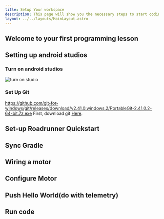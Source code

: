 ```yaml
---
title: Setup Your workspace
description: This page will show you the necessary steps to start coding your FTC robot.
layout: ../../layouts/MainLayout.astro
---
```

## Welcome to your first programming lesson
## Setting up android studios
### Turn on android studios
![turn on studio](https://i.ibb.co/mbbywMk/windows-Shortcut.png)

### Set Up Git
https://github.com/git-for-windows/git/releases/download/v2.41.0.windows.2/PortableGit-2.41.0.2-64-bit.7z.exe
First, download git [Here](https://github.com/git-for-windows/git/releases/download/v2.41.0.windows.2/PortableGit-2.41.0.2-64-bit.7z.exe).

## Set-up Roadrunner Quickstart
## Sync Gradle
## Wiring a motor
## Configure Motor
## Push Hello World(do with telemetry)
## Run code
